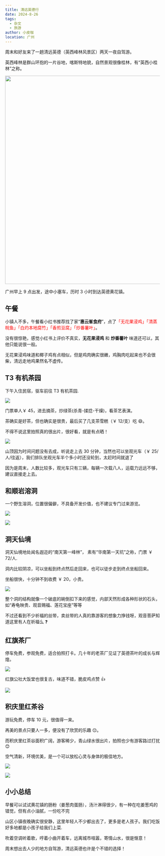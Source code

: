 ```yaml
---
title: 清远英德行
date: 2024-8-26
tags:
  - 杂文
  - 旅游
author: 小皮咖
location: 广州
---
```


周末和好友来了一趟清远英德（英西峰林风景区）两天一夜自驾游。

英西峰林是群山环抱的一片谷地，喀斯特地貌，自然景观很像桂林，有“英西小桂林”之称。

<img src="https://sns-webpic-qc.xhscdn.com/202408261008/4c4592c6cea459997ea311072ae57b23/1040g0083151es1r0gs2g5o787ugg91kejlntn1o!nd_dft_wgth_webp_3" width="676px" style="max-width: 100%">

广州早上 9 点出发，途中小塞车，历时 3 小时到达英德黄花镇。

<!-- more -->

## 午餐

小镇人不多，午餐看小红书推荐找了家“**惠云峯食府**”，点了<span style="color: red">「无花果浸鸡」「清蒸皖鱼」「白灼本地腐竹」「香煎豆腐」「炒番薯叶」</span>。

没有很惊艳，感觉小红书上评价不真实，**无花果浸鸡** 和 **炒番薯叶** 味道还可以，其他只能说很一般。

无花果浸鸡味道和椰子鸡有点相似，但是鸡肉确实很嫩，鸡胸肉吃起来也不会很柴，清远走地鸡果然名不虚传。

## T3 有机茶园

下午入住民宿，驱车前往 T3 有机茶园.

![](/images/T3-02.jpg)

门票单人￥ 45，进去摘茶，炒绿茶(杀青-揉捻-干燥)，看茶艺表演。

茶确实是好茶，但也确实是很贵，最后买了几支茶雪糕（￥ 12/支）吃 😄。

不得不说这里拍照真的很出片，很好看，就是有点晒！

![](/images/T3-01.webp)

山顶因为时间问题没有去成，听说走上去 30 分钟，当然也可以坐观光车（￥ 25/人/往返），我们排队坐观光车半个多小时还没轮到，太赶时间就退了

因为是周末，人数比较多，观光车只有三辆，每辆一次载八人，运载力远远不够，建议直接走上去。

## 和顺岩溶洞

一个野生溶洞，位置很偏僻，不具备开发价值，也不建议专门过来游览。

![](/images/heshunyan-01.jpg)

![](/images/heshunyan-02.jpg)

## 洞天仙境

洞天仙境地处闻名遐迩的“南天第一峰林”， 素有“华南第一天坑”之称，门票 ￥ 72/人.

洞内比较阴凉，可以坐船到终点然后走回来，也可以徒步走到终点坐船回来。

坐船很快，十分钟不到收费 ￥ 20，小贵。

![](/images/dongtian.jpg)

整个洞的结构就像一个破底的碗倒扣下来的感觉，内部天然形成各种形状的石头，如“寿龟映贵、观音赐福、莲花宝座”等等

不过还看到不少祈福的丝带，卖丝带的人真的靠游客的想象力挣钱呀，观音菩萨知道这里有人在祈福么 ❓

## 红旗茶厂

停车免费，参观免费，适合拍照打卡。几十年的老茶厂见证了英德茶叶的成长与辉煌。

![](/images/hongqichachang.jpg)

红旗公社大饭堂也很复古，味道不错，脆皮鸡点赞 👍

![](/images/hongqichachang-01.jpg)

## 积庆里红茶谷

游玩免费，停车 10 元，很值得一来。

再美的景点只要人一多，便没有了欣赏的乐趣 😔。

而积庆里红茶谷面积广阔，游客稀少，青山绿水很出片，拍照也少有游客路过打扰 😊

空气清新，环境优美，是一个可以放松心灵与身体的极佳地方。

![](/images/jiqingli.jpg)

![](/images/jiqingli-01.jpg)

## 小小总结

早餐可以试试黄花镇的肠粉（姜葱肉蛋肠），汤汁淋得很少，有一种在吃姜葱鸡的错觉，但有点小油腻，一份吃不完

山区小镇夜晚确实很安静，这里年轻人不少都出去了，更多是老人孩子。我们吃饭好多地都是小孩子给我们上菜.

吹着空调听着歌，哼着小曲开着车，远离城市喧嚣，寄情山水，很是惬意！

周末想出去人少的地方自驾游，清远英德也许是个不错的选择！

<tongji/>

<comment/>
